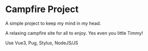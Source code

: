 # Campfire Project
A simple project to keep my mind in my head.

A relaxing campfire site for all to enjoy.
Yes even you little Timmy!



Use Vue3, Pug, Stylus, NodeJS/JS